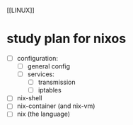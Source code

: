 [[LINUX]]

# study plan for nixos  

-[ ] configuration:
    -[ ] general config
    -[ ] services:
        -[ ] transmission
        -[ ] iptables
-[ ] nix-shell
-[ ] nix-container (and nix-vm)
-[ ] nix (the language)
